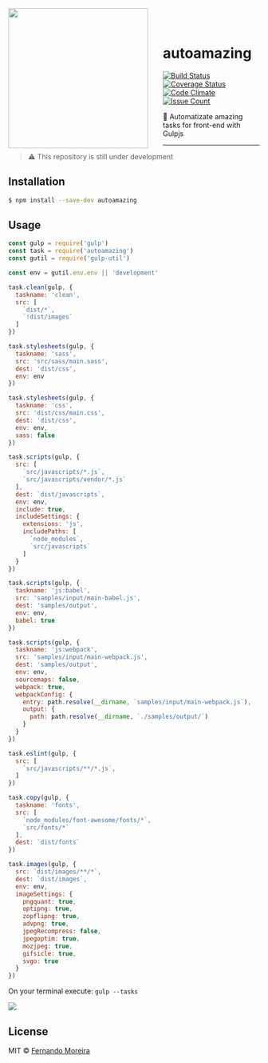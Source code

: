 <img src="/deadpool.jpg" width="280px" align="left" style="margin-right:30px"/>

<br/>
<br/>

# autoamazing
[![Build Status](https://travis-ci.org/nandomoreirame/autoamazing.svg?branch=master)](https://travis-ci.org/nandomoreirame/autoamazing) [![Coverage Status](https://coveralls.io/repos/github/nandomoreirame/autoamazing/badge.svg?branch=master)](https://coveralls.io/github/nandomoreirame/autoamazing?branch=master) [![Code Climate](https://codeclimate.com/github/nandomoreirame/autoamazing/badges/gpa.svg)](https://codeclimate.com/github/nandomoreirame/autoamazing) [![Issue Count](https://codeclimate.com/github/nandomoreirame/autoamazing/badges/issue_count.svg)](https://codeclimate.com/github/nandomoreirame/autoamazing)

:tropical_drink: Automatizate amazing tasks for front-end with Gulpjs

---

> :warning: This repository is still under development



## Installation

```bash
$ npm install --save-dev autoamazing
```

## Usage

```javascript
const gulp = require('gulp')
const task = require('autoamazing')
const gutil = require('gulp-util')

const env = gutil.env.env || 'development'

task.clean(gulp, {
  taskname: 'clean',
  src: [
    `dist/*`,
    `!dist/images`
  ]
})

task.stylesheets(gulp, {
  taskname: 'sass',
  src: 'src/sass/main.sass',
  dest: 'dist/css',
  env: env
})

task.stylesheets(gulp, {
  taskname: 'css',
  src: 'dist/css/main.css',
  dest: 'dist/css',
  env: env,
  sass: false
})

task.scripts(gulp, {
  src: [
    `src/javascripts/*.js`,
    `src/javascripts/vendor/*.js`
  ],
  dest: `dist/javascripts`,
  env: env,
  include: true,
  includeSettings: {
    extensions: 'js',
    includePaths: [
      `node_modules`,
      `src/javascripts`
    ]
  }
})

task.scripts(gulp, {
  taskname: 'js:babel',
  src: 'samples/input/main-babel.js',
  dest: 'samples/output',
  env: env,
  babel: true
})

task.scripts(gulp, {
  taskname: 'js:webpack',
  src: 'samples/input/main-webpack.js',
  dest: 'samples/output',
  env: env,
  sourcemaps: false,
  webpack: true,
  webpackConfig: {
    entry: path.resolve(__dirname, `samples/input/main-webpack.js`),
    output: {
      path: path.resolve(__dirname, `./samples/output/`)
    }
  }
})

task.eslint(gulp, {
  src: [
    `src/javascripts/**/*.js`,
  ]
})

task.copy(gulp, {
  taskname: 'fonts',
  src: [
    `node_modules/font-awesome/fonts/*`,
    `src/fonts/*`
  ],
  dest: `dist/fonts`
})

task.images(gulp, {
  src: `dist/images/**/*`,
  dest: `dist/images`,
  env: env,
  imageSettings: {
    pngquant: true,
    optipng: true,
    zopflipng: true,
    advpng: true,
    jpegRecompress: false,
    jpegoptim: true,
    mozjpeg: true,
    gifsicle: true,
    svgo: true
  }
})
```

On your terminal execute: `gulp --tasks`

<img src="/tests/samples/input/gulp-tasks.png"/>

## License

MIT © [Fernando Moreira](/LICENSE)
